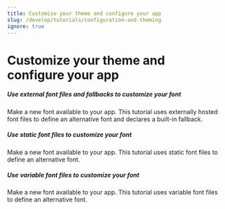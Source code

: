 ```yaml
---
title: Customize your theme and configure your app
slug: /develop/tutorials/configuration-and-theming
ignore: true
---
```


# Customize your theme and configure your app

<TileContainer layout="list">

<RefCard href="/develop/tutorials/configuration-and-theming/external-fonts">

<h5>Use external font files and fallbacks to customize your font</h5>

Make a new font available to your app. This tutorial uses externally hosted font files to define an alternative font and declares a built-in fallback.

</RefCard>

<RefCard href="/develop/tutorials/configuration-and-theming/static-fonts">

<h5>Use static font files to customize your font</h5>

Make a new font available to your app. This tutorial uses static font files to define an alternative font.

</RefCard>

<RefCard href="/develop/tutorials/configuration-and-theming/variable-fonts">

<h5>Use variable font files to customize your font</h5>

Make a new font available to your app. This tutorial uses variable font files to define an alternative font.

</RefCard>

</TileContainer>
